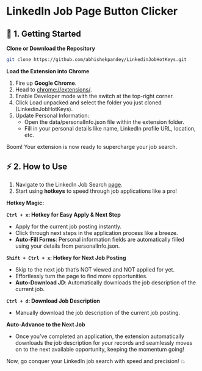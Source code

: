 # LinkedIn Job Page Button Clicker


## 🚀 1. Getting Started



**Clone or Download the Repository**



```bash
git clone https://github.com/abhishekpandey/LinkedinJobHotKeys.git
```





**Load the Extension into Chrome**

1. Fire up **Google Chrome**.
2. Head to [chrome://extensions/](chrome://extensions/).
3. Enable Developer mode with the switch at the top-right corner.
4. Click Load unpacked and select the folder you just cloned (LinkedinJobHotKeys).
5. Update Personal Information:
   - Open the data/personalInfo.json file within the extension folder.
   - Fill in your personal details like name, LinkedIn profile URL, location, etc.

Boom! Your extension is now ready to supercharge your job search.



## **⚡ 2. How to Use**

1. Navigate to the LinkedIn Job Search [page](https://www.linkedin.com/jobs/search).
2. Start using **hotkeys** to speed through job applications like a pro!



**Hotkey Magic:**



**`Ctrl + x`: Hotkey for Easy Apply & Next Step**

- Apply for the current job posting instantly.
- Click through next steps in the application process like a breeze.
- **Auto-Fill Forms**: Personal information fields are automatically filled using your details from personalInfo.json.


**`Shift + Ctrl + x`: Hotkey for Next Job Posting**

- Skip to the next job that’s NOT viewed and NOT applied for yet.
- Effortlessly turn the page to find more opportunities.
- **Auto-Download JD**: Automatically downloads the job description of the current job.



**`Ctrl + d`: Download Job Description**
- Manually download the job description of the current job posting.



**Auto-Advance to the Next Job**

- Once you’ve completed an application, the extension automatically downloads the job description for your records and seamlessly moves on to the next available opportunity, keeping the momentum going!



Now, go conquer your LinkedIn job search with speed and precision! 💥